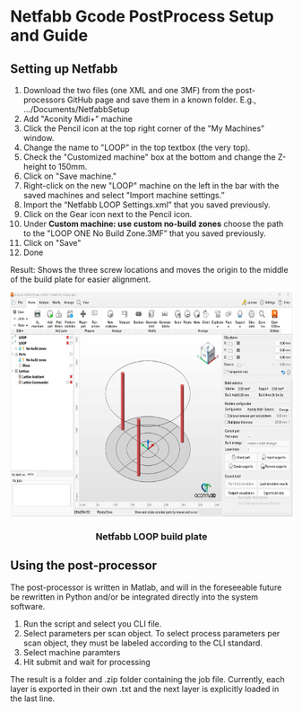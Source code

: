 # Netfabb Gcode PostProcess Setup and Guide

## Setting up Netfabb

1. Download the two files (one XML and one 3MF) from the post-processors
GitHub page and save them in a known folder. E.g., …/Documents/NetfabbSetup
2. Add "Aconity Midi+" machine
3. Click the Pencil icon at the top right corner of the "My Machines" window.
4. Change the name to "LOOP” in the top textbox (the very top).
5. Check the "Customized machine" box at the bottom and change the Z-height to 150mm.
6. Click on "Save machine."
7. Right-click on the new "LOOP" machine on the left in the bar with the saved machines and select "Import
machine settings.”
8. Import the “Netfabb LOOP Settings.xml” that you saved previously.
9. Click on the Gear icon next to the Pencil icon.
10. Under **Custom machine: use custom no-build zones** choose the path to
the "LOOP ONE No Build Zone.3MF” that you saved previously.
11. Click on "Save"
12. Done

Result: Shows the three screw locations and moves the origin to the middle of
the build plate for easier alignment.

<p align="center"><img src="misc/NetfabbIntro_v0.jpg" height="400" alt="Netfabb screenshot" /></p>
<h3 align="center">Netfabb LOOP build plate</h3>


## Using the post-processor

The post-processor is written in Matlab, and will in the foreseeable future be rewritten in Python and/or be integrated directly into the system software.

1. Run the script and select you CLI file. 
2. Select parameters per scan object. To select process parameters per scan object, they must be labeled according to the CLI standard.
3. Select machine paramters
4. Hit submit and wait for processing

The result is a folder and .zip folder containing the job file. Currently, each layer is exported in their own .txt and the next layer is explicitly loaded in the last line.
